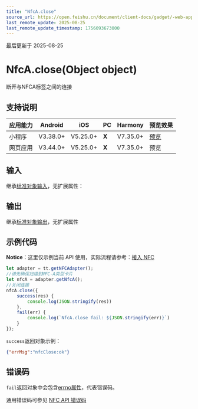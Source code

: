```yaml
---
title: "NfcA.close"
source_url: https://open.feishu.cn/document/client-docs/gadget/-web-app-api/device/nfc/nfca/nfca.close
last_remote_update: 2025-08-25
last_remote_update_timestamp: 1756093673000
---
```

最后更新于 2025-08-25

# NfcA.close(Object object)

断开与NFCA标签之间的连接

## 支持说明

应用能力 | Android | iOS | PC | Harmony | 预览效果
--- | --- | --- | --- | --- | ---
小程序 | V3.38.0+ | V5.25.0+ | **X** | V7.35.0+ | [预览](https://applink.feishu.cn/client/mini_program/open?appId=cli_9dff7f6ae02ad104&path=%2Fpage%2FAPI%2Fpages%2Fnfc%2Fnfc)
网页应用 | V3.44.0+ | V5.25.0+ | **X** | V7.35.0+ | 预览

## 输入
继承[标准对象输入](https://open.feishu.cn/document/uYjL24iN/ukzNy4SO3IjL5cjM)，无扩展属性：

## 输出

继承[标准对象输出](https://open.feishu.cn/document/uYjL24iN/ukzNy4SO3IjL5cjM#8c92acb8)，无扩展属性

## 示例代码
**Notice**：这里仅示例当前 API 使用，实际流程请参考：[接入 NFC](https://open.feishu.cn/document/uYjL24iN/ugTN4YjL4UDO24CO1gjN)

```js
let adapter = tt.getNFCAdapter();
//请先确保扫描到NFC-A类型卡片
let nfcA = adapter.getNfcA();
//关闭连接
nfcA.close({
    success(res) {
        console.log(JSON.stringify(res))
    },
    fail(err) {
        console.log(`NfcA.close fail: ${JSON.stringify(err)}`)
    }
});
```
`success`返回对象示例：
```json
{"errMsg":"nfcClose:ok"}
```

## 错误码
`fail`返回对象中会包含[errno属性](https://open.feishu.cn/document/uYjL24iN/uAjMuAjMuAjM/errno)，代表错误码。

通用错误码可参见 [NFC API 错误码](https://open.feishu.cn/document/uYjL24iN/uQzM4YjL0MDO24CNzgjN/nfc-error-codes)
